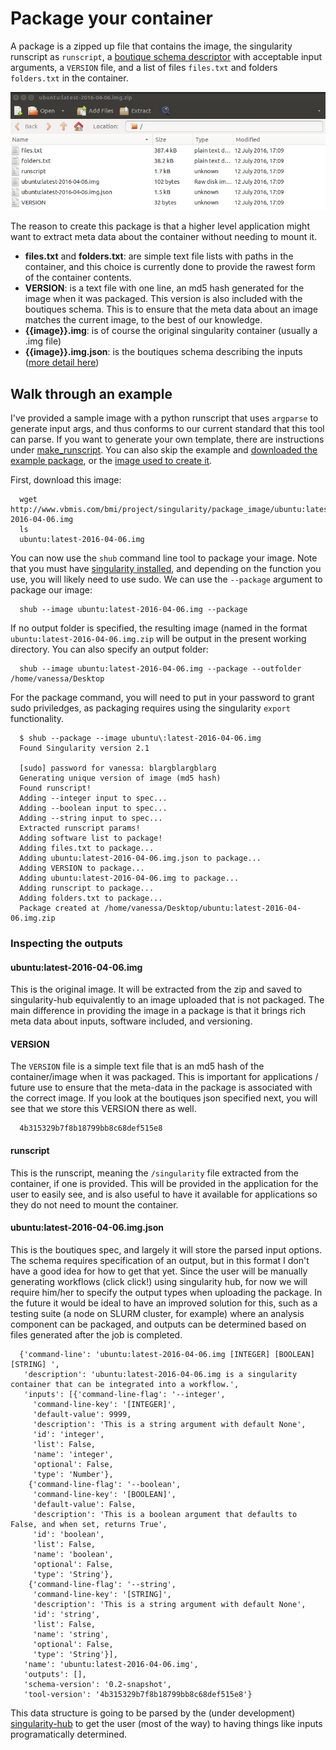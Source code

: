 # Package your container

A package is a zipped up file that contains the image, the singularity runscript as `runscript`, a [boutique schema descriptor](https://github.com/boutiques/schema) with acceptable input arguments, a `VERSION` file, and a list of files `files.txt` and folders `folders.txt` in the container. 

![../../img/singularity-package.png](../../img/singularity-package.png)

The reason to create this package is that a higher level application might want to extract meta data about the container without needing to mount it. 

  - **files.txt** and **folders.txt**: are simple text file lists with paths in the container, and this choice is currently done to provide the rawest form of the container contents. 
  - **VERSION**: is a text file with one line, an md5 hash generated for the image when it was packaged. This version is also included with the boutiques schema. This is to ensure that the meta data about an image matches the current image, to the best of our knowledge.
   - **{{image}}.img**: is of course the original singularity container (usually a .img file)
   - **{{image}}.img.json**: is the boutiques schema describing the inputs ([more detail here](examples/package_image))



## Walk through an example

I've provided a sample image with a python runscript that uses `argparse` to generate input args, and thus conforms to our current standard that this tool can parse. If you want to generate your own template, there are instructions under [make_runscript](../make_runscript). You can also skip the example and [downloaded the example package](http://www.vbmis.com/bmi/project/singularity/package_image/ubuntu:latest-2016-04-06.img.zip), or the [image used to create it](http://www.vbmis.com/bmi/project/singularity/package_image/ubuntu:latest-2016-04-06.img).

First, download this image:

      wget http://www.vbmis.com/bmi/project/singularity/package_image/ubuntu:latest-2016-04-06.img
      ls
      ubuntu:latest-2016-04-06.img
      

You can now use the `shub` command line tool to package your image. Note that you must have [singularity installed](https://singularityware.github.io/#install), and depending on the function you use, you will likely need to use sudo. We can use the `--package` argument to package our image:

      shub --image ubuntu:latest-2016-04-06.img --package

If no output folder is specified, the resulting image (named in the format `ubuntu:latest-2016-04-06.img.zip` will be output in the present working directory. You can also specify an output folder:

      shub --image ubuntu:latest-2016-04-06.img --package --outfolder /home/vanessa/Desktop

For the package command, you will need to put in your password to grant sudo priviledges, as packaging requires using the singularity `export` functionality.

      $ shub --package --image ubuntu\:latest-2016-04-06.img 
      Found Singularity version 2.1

      [sudo] password for vanessa: blargblargblarg
      Generating unique version of image (md5 hash)
      Found runscript!
      Adding --integer input to spec...
      Adding --boolean input to spec...
      Adding --string input to spec... 
      Extracted runscript params!
      Adding software list to package!
      Adding files.txt to package...
      Adding ubuntu:latest-2016-04-06.img.json to package...
      Adding VERSION to package...
      Adding ubuntu:latest-2016-04-06.img to package...
      Adding runscript to package...
      Adding folders.txt to package...
      Package created at /home/vanessa/Desktop/ubuntu:latest-2016-04-06.img.zip



### Inspecting the outputs

#### ubuntu:latest-2016-04-06.img

This is the original image. It will be extracted from the zip and saved to singularity-hub equivalently to an image uploaded that is not packaged. The main difference in providing the image in a package is that it brings rich meta data about inputs, software included, and versioning.

#### VERSION

The `VERSION` file is a simple text file that is an md5 hash of the container/image when it was packaged. This is important for applications / future use to ensure that the meta-data in the package is associated with the correct image. If you look at the boutiques json specified next, you will see that we store this VERSION there as well.


      4b315329b7f8b18799bb8c68def515e8

#### runscript

This is the runscript, meaning the `/singularity` file extracted from the container, if one is provided. This will be provided in the application for the user to easily see, and is also useful to have it available for applications so they do not need to mount the container.


#### ubuntu:latest-2016-04-06.img.json

This is the boutiques spec, and largely it will store the parsed input options. The schema requires specification of an output, but in this format I don't have a good idea for how to get that yet. Since the user will be manually generating workflows (click click!) using singularity hub, for now we will require him/her to specify the output types when uploading the package. In the future it would be ideal to have an improved solution for this, such as a testing suite (a node on SLURM cluster, for example) where an analysis component can be packaged, and outputs can be determined based on files generated after the job is completed.

      {'command-line': 'ubuntu:latest-2016-04-06.img [INTEGER] [BOOLEAN] [STRING] ',
       'description': 'ubuntu:latest-2016-04-06.img is a singularity container that can be integrated into a workflow.',
       'inputs': [{'command-line-flag': '--integer',
         'command-line-key': '[INTEGER]',
         'default-value': 9999,
         'description': 'This is a string argument with default None',
         'id': 'integer',
         'list': False,
         'name': 'integer',
         'optional': False,
         'type': 'Number'},
        {'command-line-flag': '--boolean',
         'command-line-key': '[BOOLEAN]',
         'default-value': False,
         'description': 'This is a boolean argument that defaults to False, and when set, returns True',
         'id': 'boolean',
         'list': False,
         'name': 'boolean',
         'optional': False,
         'type': 'String'},
        {'command-line-flag': '--string',
         'command-line-key': '[STRING]',
         'description': 'This is a string argument with default None',
         'id': 'string',
         'list': False,
         'name': 'string',
         'optional': False,
         'type': 'String'}],
       'name': 'ubuntu:latest-2016-04-06.img',
       'outputs': [],
       'schema-version': '0.2-snapshot',
       'tool-version': '4b315329b7f8b18799bb8c68def515e8'}

This data structure is going to be parsed by the (under development) [singularity-hub](https://github.com/singularityware/singularity-hub) to get the user (most of the way) to having things like inputs programatically determined.
